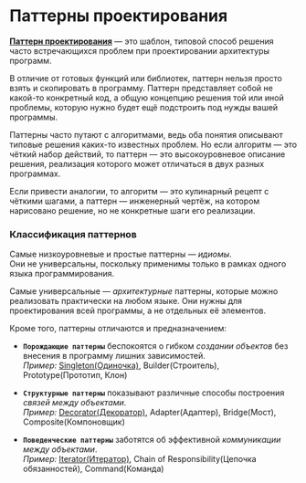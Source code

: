 # Паттерны проектирования

[**Паттерн проектирования**](https://refactoring.guru/ru/design-patterns) — это шаблон, 
типовой способ решения часто встречающихся проблем при проектировании архитектуры 
программ.

В отличие от готовых функций или библиотек, паттерн нельзя просто взять и скопировать в 
программу. Паттерн представляет собой не какой-то конкретный код, а общую концепцию решения 
той или иной проблемы, которую нужно будет ещё подстроить под нужды вашей программы.

Паттерны часто путают с алгоритмами, ведь оба понятия описывают типовые решения каких-то 
известных проблем. Но если алгоритм — это чёткий набор действий, 
то паттерн — это высокоуровневое описание решения, реализация которого может отличаться 
в двух разных программах.

Если привести аналогии, то алгоритм — это кулинарный рецепт с чёткими шагами, а паттерн — 
инженерный чертёж, на котором нарисовано решение, но не конкретные шаги его реализации.

### Классификация паттернов

Самые низкоуровневые и простые паттерны — *идиомы*. <br>
Они не универсальны, поскольку применимы только в рамках одного языка программирования.

Самые универсальные — *архитектурные* паттерны, которые можно реализовать практически на 
любом языке. Они нужны для проектирования всей программы, а не отдельных её элементов.

Кроме того, паттерны отличаются и предназначением: <br>
- __`Порождающие паттерны`__ беспокоятся о гибком *создании объектов* без внесения в программу
лишних зависимостей.<br>
*Пример:* [Singleton(Одиночка)](Паттерн-Singleton.md), Builder(Строитель), Prototype(Прототип, Клон) 


- __`Структурные паттерны`__ показывают различные способы построения *связей между объектами*.<br>
*Пример:* [Decorator(Декоратор)](Паттерн-Декоратор.md), Adapter(Адаптер), Bridge(Мост), Composite(Компоновщик)


- __`Поведенческие паттерны`__ заботятся об эффективной *коммуникации между объектами*.<br>
*Пример:* [Iterator(Итератор)](../Python/Functions/Python-Iterator&Iterable.md), Chain of Responsibility(Цепочка обязанностей), Command(Команда)

